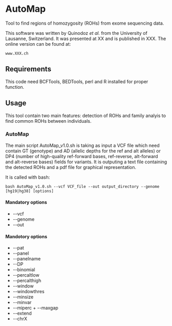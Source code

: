 # AutoMap
Tool to find regions of homozygosity (ROHs) from exome sequencing data.

This software was written by Quinodoz *et al.* from the University of Lausanne, Switzerland. It was presented at XX and is published in XXX.
The online version can be found at: 
```
www.XXX.ch
```

## Requirements
This code need BCFTools, BEDTools, perl and R installed for proper function.

## Usage
This tool contain two main features: detection of ROHs and family analyis to find common ROHs between individuals.
### AutoMap
The main script AutoMap_v1.0.sh is taking as input a VCF file which need contain GT (genotype) and AD (allelic depths for the ref and alt alleles) or DP4 (number of high-quality ref-forward bases, ref-reverse, alt-forward and alt-reverse bases) fields for variants.
It is outputing a text file containing the detected ROHs and a pdf file for graphical representation.

It is called with bash:
```
bash AutoMap_v1.0.sh --vcf VCF_file --out output_directory --genome [hg19|hg38] [options]
```

#### Mandatory options
+ --vcf
+ --genome
+ --out

#### Mandotory options
+ --pat
+ --panel
+ --panelname
+ --DP
+ --binomial
+ --percaltlow
+ --percalthigh
+ --window
+ --windowthres
+ --minsize
+ --minvar
+ --miperc + --maxgap
+ --extend
+ --chrX

